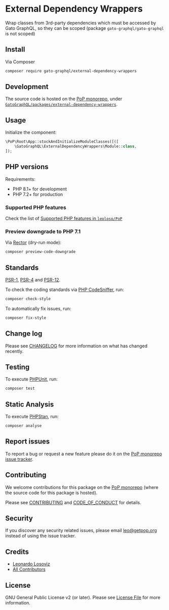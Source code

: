 # External Dependency Wrappers

<!--
[![Build Status][ico-travis]][link-travis]
[![Quality Score][ico-code-quality]][link-code-quality]
[![Software License][ico-license]](LICENSE.md)
[![Latest Version on Packagist][ico-version]][link-packagist]
[![Coverage Status][ico-scrutinizer]][link-scrutinizer]
[![Total Downloads][ico-downloads]][link-downloads]
-->

Wrap classes from 3rd-party dependencies which must be accessed by Gato GraphQL, so they can be scoped (package `gato-graphql/gato-graphql` is not scoped)

## Install

Via Composer

``` bash
composer require gato-graphql/external-dependency-wrappers
```

## Development

The source code is hosted on the [PoP monorepo](https://github.com/leoloso/PoP), under [`GatoGraphQL/packages/external-dependency-wrappers`](https://github.com/leoloso/PoP/tree/master/layers/GatoGraphQL/packages/external-dependency-wrappers).

## Usage

Initialize the component:

``` php
\PoP\Root\App::stockAndInitializeModuleClasses([([
    \GatoGraphQL\ExternalDependencyWrappers\Module::class,
]);
```

## PHP versions

Requirements:

- PHP 8.1+ for development
- PHP 7.2+ for production

### Supported PHP features

Check the list of [Supported PHP features in `leoloso/PoP`](https://github.com/leoloso/PoP/blob/master/docs/supported-php-features.md)

### Preview downgrade to PHP 7.1

Via [Rector](https://github.com/rectorphp/rector) (dry-run mode):

```bash
composer preview-code-downgrade
```

## Standards

[PSR-1](https://www.php-fig.org/psr/psr-1), [PSR-4](https://www.php-fig.org/psr/psr-4) and [PSR-12](https://www.php-fig.org/psr/psr-12).

To check the coding standards via [PHP CodeSniffer](https://github.com/squizlabs/PHP_CodeSniffer), run:

``` bash
composer check-style
```

To automatically fix issues, run:

``` bash
composer fix-style
```

## Change log

Please see [CHANGELOG](CHANGELOG.md) for more information on what has changed recently.

## Testing

To execute [PHPUnit](https://phpunit.de/), run:

``` bash
composer test
```

## Static Analysis

To execute [PHPStan](https://github.com/phpstan/phpstan), run:

``` bash
composer analyse
```

## Report issues

To report a bug or request a new feature please do it on the [PoP monorepo issue tracker](https://github.com/leoloso/PoP/issues).

## Contributing

We welcome contributions for this package on the [PoP monorepo](https://github.com/leoloso/PoP) (where the source code for this package is hosted).

Please see [CONTRIBUTING](CONTRIBUTING.md) and [CODE_OF_CONDUCT](CODE_OF_CONDUCT.md) for details.

## Security

If you discover any security related issues, please email leo@getpop.org instead of using the issue tracker.

## Credits

- [Leonardo Losoviz][link-author]
- [All Contributors][link-contributors]

## License

GNU General Public License v2 (or later). Please see [License File](LICENSE.md) for more information.

[ico-version]: https://img.shields.io/packagist/v/gato-graphql/external-dependency-wrappers.svg?style=flat-square
[ico-license]: https://img.shields.io/badge/license-GPLv2-brightgreen.svg?style=flat-square
[ico-travis]: https://img.shields.io/travis/gato-graphql/external-dependency-wrappers/master.svg?style=flat-square
[ico-scrutinizer]: https://img.shields.io/scrutinizer/coverage/g/gato-graphql/external-dependency-wrappers.svg?style=flat-square
[ico-code-quality]: https://img.shields.io/scrutinizer/g/gato-graphql/external-dependency-wrappers.svg?style=flat-square
[ico-downloads]: https://img.shields.io/packagist/dt/gato-graphql/external-dependency-wrappers.svg?style=flat-square

[link-packagist]: https://packagist.org/packages/gato-graphql/external-dependency-wrappers
[link-travis]: https://travis-ci.org/gato-graphql/external-dependency-wrappers
[link-scrutinizer]: https://scrutinizer-ci.com/g/gato-graphql/external-dependency-wrappers/code-structure
[link-code-quality]: https://scrutinizer-ci.com/g/gato-graphql/external-dependency-wrappers
[link-downloads]: https://packagist.org/packages/gato-graphql/external-dependency-wrappers
[link-author]: https://github.com/leoloso
[link-contributors]: ../../../../../../contributors
